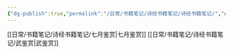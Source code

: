 ```yaml
---
{"dg-publish":true,"permalink":"/日常/书籍笔记/诗经书籍笔记/诗经书籍笔记/","dgPassFrontmatter":true}
---
```


[[日常/书籍笔记/诗经书籍笔记/七月鉴赏\|七月鉴赏]]
[[日常/书籍笔记/诗经书籍笔记/武鉴赏\|武鉴赏]]